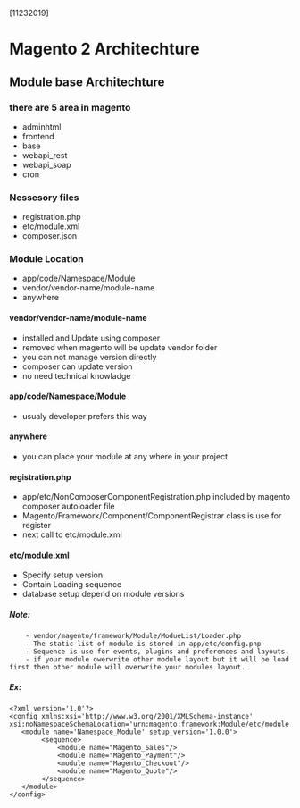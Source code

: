 [11232019]
# Magento 2 Architechture

## Module base Architechture

### there are 5 area in magento
- adminhtml
- frontend
- base
- webapi_rest
- webapi_soap
- cron

### Nessesory files
- registration.php
- etc/module.xml
- composer.json

### Module Location
- app/code/Namespace/Module
- vendor/vendor-name/module-name
- anywhere

#### vendor/vendor-name/module-name
- installed and Update using composer
- removed when magento will be update vendor folder
- you can not manage version directly
- composer can update version
- no need technical knowladge

#### app/code/Namespace/Module
- usualy developer prefers this way

#### anywhere
- you can place your module at any where in your project

#### registration.php
- app/etc/NonComposerComponentRegistration.php included by magento composer autoloader file
- Magento/Framework/Component/ComponentRegistrar class is use for register
- next call to etc/module.xml

#### etc/module.xml
- Specify setup version 
- Contain Loading sequence  
- database setup depend on module versions
 
##### Note: 
        - vendor/magento/framework/Module/ModueList/Loader.php 
        - The static list of module is stored in app/etc/config.php
        - Sequence is use for events, plugins and preferences and layouts.
        - if your module owerwrite other module layout but it will be load first then other module will overwrite your modules layout.

##### Ex:

```
<?xml version='1.0'?>
<config xmlns:xsi='http://www.w3.org/2001/XMLSchema-instance' xsi:noNamespaceSchemaLocation='urn:magento:framework:Module/etc/module.xsd'>
   <module name='Namespace_Module' setup_version='1.0.0'>
        <sequence>
            <module name="Magento_Sales"/>
            <module name="Magento_Payment"/>
            <module name="Magento_Checkout"/>
            <module name="Magento_Quote"/>
        </sequence>
   </module>
</config>

```




